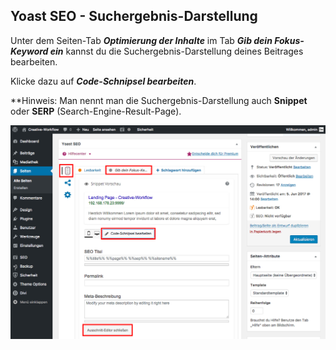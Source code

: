 ## Yoast SEO - Suchergebnis-Darstellung

Unter dem Seiten-Tab _**Optimierung der Inhalte**_ im Tab _**Gib dein Fokus-Keyword ein**_ kannst du die Suchergebnis-Darstellung deines Beitrages bearbeiten.

Klicke dazu auf _**Code-Schnipsel bearbeiten**_.

**Hinweis: Man nennt man die Suchergebnis-Darstellung auch **Snippet** oder **SERP** (Search-Engine-Result-Page).

![image](./assets/yoast_seo_plugin_serp.jpg)
